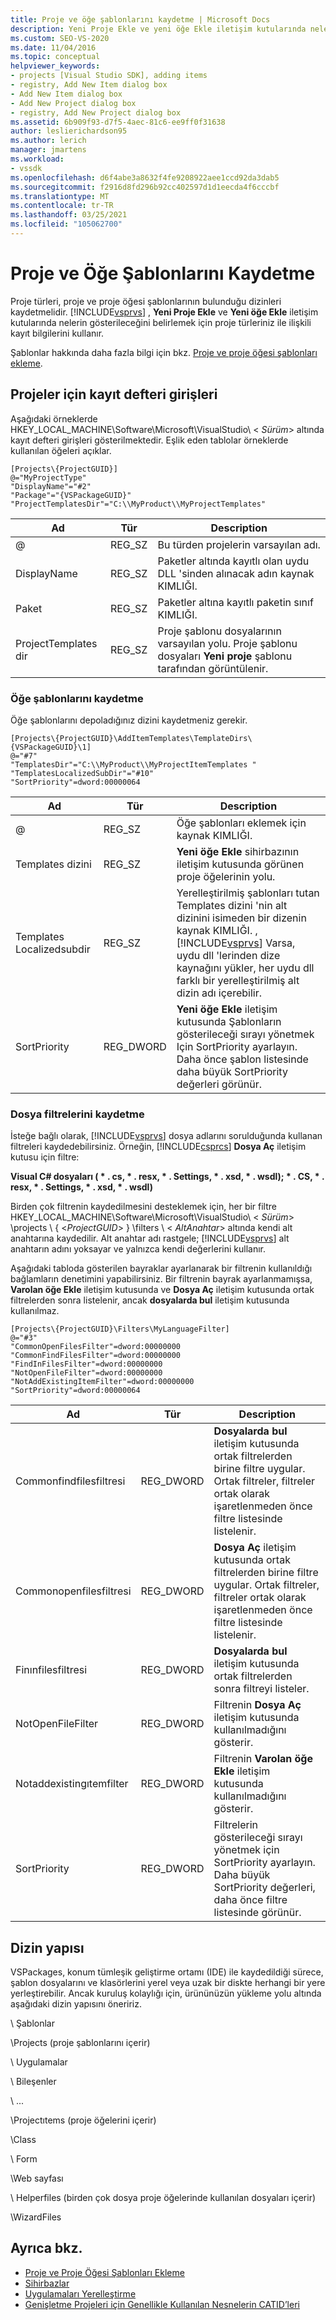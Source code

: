 ```yaml
---
title: Proje ve öğe şablonlarını kaydetme | Microsoft Docs
description: Yeni Proje Ekle ve yeni öğe Ekle iletişim kutularında nelerin gösterileceğini belirlemek için, Visual Studio 'Nun proje türleriniz için kayıt bilgilerini nasıl kullandığını öğrenin.
ms.custom: SEO-VS-2020
ms.date: 11/04/2016
ms.topic: conceptual
helpviewer_keywords:
- projects [Visual Studio SDK], adding items
- registry, Add New Item dialog box
- Add New Item dialog box
- Add New Project dialog box
- registry, Add New Project dialog box
ms.assetid: 6b909f93-d7f5-4aec-81c6-ee9ff0f31638
author: leslierichardson95
ms.author: lerich
manager: jmartens
ms.workload:
- vssdk
ms.openlocfilehash: d6f4abe3a8632f4fe9208922aee1ccd92da3dab5
ms.sourcegitcommit: f2916d8fd296b92cc402597d1d1eecda4f6cccbf
ms.translationtype: MT
ms.contentlocale: tr-TR
ms.lasthandoff: 03/25/2021
ms.locfileid: "105062700"
---
```

# <a name="registering-project-and-item-templates"></a>Proje ve Öğe Şablonlarını Kaydetme
Proje türleri, proje ve proje öğesi şablonlarının bulunduğu dizinleri kaydetmelidir. [!INCLUDE[vsprvs](../../code-quality/includes/vsprvs_md.md)] , **Yeni Proje Ekle** ve **Yeni öğe Ekle** iletişim kutularında nelerin gösterileceğini belirlemek için proje türleriniz ile ilişkili kayıt bilgilerini kullanır.

 Şablonlar hakkında daha fazla bilgi için bkz. [Proje ve proje öğesi şablonları ekleme](../../extensibility/internals/adding-project-and-project-item-templates.md).

## <a name="registry-entries-for-projects"></a>Projeler için kayıt defteri girişleri
 Aşağıdaki örneklerde HKEY_LOCAL_MACHINE\Software\Microsoft\VisualStudio\\ < *Sürüm*> altında kayıt defteri girişleri gösterilmektedir. Eşlik eden tablolar örneklerde kullanılan öğeleri açıklar.

```
[Projects\{ProjectGUID}]
@="MyProjectType"
"DisplayName"="#2"
"Package"="{VSPackageGUID}"
"ProjectTemplatesDir"="C:\\MyProduct\\MyProjectTemplates"
```

|Ad|Tür|Description|
|----------|----------|-----------------|
|@|REG_SZ|Bu türden projelerin varsayılan adı.|
|DisplayName|REG_SZ|Paketler altında kayıtlı olan uydu DLL 'sinden alınacak adın kaynak KIMLIĞI.|
|Paket|REG_SZ|Paketler altına kayıtlı paketin sınıf KIMLIĞI.|
|ProjectTemplates dir|REG_SZ|Proje şablonu dosyalarının varsayılan yolu. Proje şablonu dosyaları **Yeni proje** şablonu tarafından görüntülenir.|

### <a name="registering-item-templates"></a>Öğe şablonlarını kaydetme
 Öğe şablonlarını depoladığınız dizini kaydetmeniz gerekir.

```
[Projects\{ProjectGUID}\AddItemTemplates\TemplateDirs\{VSPackageGUID}\1]
@="#7"
"TemplatesDir"="C:\\MyProduct\\MyProjectItemTemplates "
"TemplatesLocalizedSubDir"="#10"
"SortPriority"=dword:00000064
```

| Ad | Tür | Description |
|--------------------------|-----------| - |
| @ | REG_SZ | Öğe şablonları eklemek için kaynak KIMLIĞI. |
| Templates dizini | REG_SZ | **Yeni öğe Ekle** sihirbazının iletişim kutusunda görünen proje öğelerinin yolu. |
| Templates Localizedsubdir | REG_SZ | Yerelleştirilmiş şablonları tutan Templates dizini 'nin alt dizinini isimeden bir dizenin kaynak KIMLIĞI. , [!INCLUDE[vsprvs](../../code-quality/includes/vsprvs_md.md)] Varsa, uydu dll 'lerinden dize kaynağını yükler, her uydu dll farklı bir yerelleştirilmiş alt dizin adı içerebilir. |
| SortPriority | REG_DWORD | **Yeni öğe Ekle** iletişim kutusunda Şablonların gösterileceği sırayı yönetmek Için SortPriority ayarlayın. Daha önce şablon listesinde daha büyük SortPriority değerleri görünür. |

### <a name="registering-file-filters"></a>Dosya filtrelerini kaydetme
 İsteğe bağlı olarak, [!INCLUDE[vsprvs](../../code-quality/includes/vsprvs_md.md)] dosya adlarını sorulduğunda kullanan filtreleri kaydedebilirsiniz. Örneğin, [!INCLUDE[csprcs](../../data-tools/includes/csprcs_md.md)] **Dosya Aç** iletişim kutusu için filtre:

 **Visual C# dosyaları ( \* . cs, \* . resx, \* . Settings, \* . xsd, \* . wsdl); \* . CS, \* . resx, \* . Settings, \* . xsd, \* . wsdl)**

 Birden çok filtrenin kaydedilmesini desteklemek için, her bir filtre HKEY_LOCAL_MACHINE\Software\Microsoft\VisualStudio\\ < *Sürüm*> \projects \\ { \<*ProjectGUID*> } \filters \\ < *AltAnahtar*> altında kendi alt anahtarına kaydedilir. Alt anahtar adı rastgele; [!INCLUDE[vsprvs](../../code-quality/includes/vsprvs_md.md)] alt anahtarın adını yoksayar ve yalnızca kendi değerlerini kullanır.

 Aşağıdaki tabloda gösterilen bayraklar ayarlanarak bir filtrenin kullanıldığı bağlamların denetimini yapabilirsiniz. Bir filtrenin bayrak ayarlanmamışsa, **Varolan öğe Ekle** iletişim kutusunda ve **Dosya Aç** iletişim kutusunda ortak filtrelerden sonra listelenir, ancak **dosyalarda bul** iletişim kutusunda kullanılmaz.

```
[Projects\{ProjectGUID}\Filters\MyLanguageFilter]
@="#3"
"CommonOpenFilesFilter"=dword:00000000
"CommonFindFilesFilter"=dword:00000000
"FindInFilesFilter"=dword:00000000
"NotOpenFileFilter"=dword:00000000
"NotAddExistingItemFilter"=dword:00000000
"SortPriority"=dword:00000064
```

|Ad|Tür|Description|
|----------|----------|-----------------|
|Commonfindfilesfiltresi|REG_DWORD|**Dosyalarda bul** iletişim kutusunda ortak filtrelerden birine filtre uygular. Ortak filtreler, filtreler ortak olarak işaretlenmeden önce filtre listesinde listelenir.|
|Commonopenfilesfiltresi|REG_DWORD|**Dosya Aç** iletişim kutusunda ortak filtrelerden birine filtre uygular. Ortak filtreler, filtreler ortak olarak işaretlenmeden önce filtre listesinde listelenir.|
|Finınfilesfiltresi|REG_DWORD|**Dosyalarda bul** iletişim kutusunda ortak filtrelerden sonra filtreyi listeler.|
|NotOpenFileFilter|REG_DWORD|Filtrenin **Dosya Aç** iletişim kutusunda kullanılmadığını gösterir.|
|Notaddexistingıtemfilter|REG_DWORD|Filtrenin **Varolan öğe Ekle** iletişim kutusunda kullanılmadığını gösterir.|
|SortPriority|REG_DWORD|Filtrelerin gösterileceği sırayı yönetmek için SortPriority ayarlayın. Daha büyük SortPriority değerleri, daha önce filtre listesinde görünür.|

## <a name="directory-structure"></a>Dizin yapısı
 VSPackages, konum tümleşik geliştirme ortamı (IDE) ile kaydedildiği sürece, şablon dosyalarını ve klasörlerini yerel veya uzak bir diskte herhangi bir yere yerleştirebilir. Ancak kuruluş kolaylığı için, ürününüzün yükleme yolu altında aşağıdaki dizin yapısını öneririz.

 \ Şablonlar

 \Projects (proje şablonlarını içerir)

 \ Uygulamalar

 \ Bileşenler

 \ ...

 \Projectıtems (proje öğelerini içerir)

 \Class

 \ Form

 \Web sayfası

 \ Helperfiles (birden çok dosya proje öğelerinde kullanılan dosyaları içerir)

 \WizardFiles

## <a name="see-also"></a>Ayrıca bkz.

- [Proje ve Proje Öğesi Şablonları Ekleme](../../extensibility/internals/adding-project-and-project-item-templates.md)
- [Sihirbazlar](../../extensibility/internals/wizards.md)
- [Uygulamaları Yerelleştirme](../../ide/globalizing-and-localizing-applications.md)
- [Genişletme Projeleri için Genellikle Kullanılan Nesnelerin CATID’leri](../../extensibility/internals/catids-for-objects-that-are-typically-used-to-extend-projects.md)
